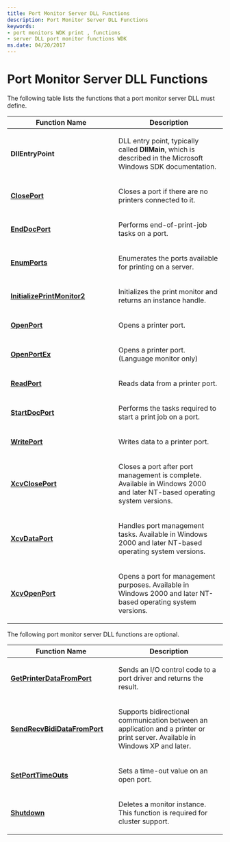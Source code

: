 ```yaml
---
title: Port Monitor Server DLL Functions
description: Port Monitor Server DLL Functions
keywords:
- port monitors WDK print , functions
- server DLL port monitor functions WDK
ms.date: 04/20/2017
---
```


# Port Monitor Server DLL Functions





The following table lists the functions that a port monitor server DLL must define.

<table>
<colgroup>
<col width="50%" />
<col width="50%" />
</colgroup>
<thead>
<tr class="header">
<th>Function Name</th>
<th>Description</th>
</tr>
</thead>
<tbody>
<tr class="odd">
<td><p><strong>DllEntryPoint</strong></p></td>
<td><p>DLL entry point, typically called <strong>DllMain</strong>, which is described in the Microsoft Windows SDK documentation.</p></td>
</tr>
<tr class="even">
<td><p><a href="/windows-hardware/drivers/ddi/winsplp/nf-winsplp-closeport" data-raw-source="[&lt;strong&gt;ClosePort&lt;/strong&gt;](/windows-hardware/drivers/ddi/winsplp/nf-winsplp-closeport)"><strong>ClosePort</strong></a></p></td>
<td><p>Closes a port if there are no printers connected to it.</p></td>
</tr>
<tr class="odd">
<td><p><a href="/previous-versions/ff548742(v=vs.85)" data-raw-source="[&lt;strong&gt;EndDocPort&lt;/strong&gt;](/previous-versions/ff548742(v=vs.85))"><strong>EndDocPort</strong></a></p></td>
<td><p>Performs end-of-print-job tasks on a port.</p></td>
</tr>
<tr class="even">
<td><p><a href="/previous-versions/ff548754(v=vs.85)" data-raw-source="[&lt;strong&gt;EnumPorts&lt;/strong&gt;](/previous-versions/ff548754(v=vs.85))"><strong>EnumPorts</strong></a></p></td>
<td><p>Enumerates the ports available for printing on a server.</p></td>
</tr>
<tr class="odd">
<td><p><a href="/windows-hardware/drivers/ddi/winsplp/nf-winsplp-initializeprintmonitor2" data-raw-source="[&lt;strong&gt;InitializePrintMonitor2&lt;/strong&gt;](/windows-hardware/drivers/ddi/winsplp/nf-winsplp-initializeprintmonitor2)"><strong>InitializePrintMonitor2</strong></a></p></td>
<td><p>Initializes the print monitor and returns an instance handle.</p></td>
</tr>
<tr class="even">
<td><p><a href="/windows-hardware/drivers/ddi/winsplp/nf-winsplp-openport" data-raw-source="[&lt;strong&gt;OpenPort&lt;/strong&gt;](/windows-hardware/drivers/ddi/winsplp/nf-winsplp-openport)"><strong>OpenPort</strong></a></p></td>
<td><p>Opens a printer port.</p></td>
</tr>
<tr class="odd">
<td><p><a href="/previous-versions/ff559596(v=vs.85)" data-raw-source="[&lt;strong&gt;OpenPortEx&lt;/strong&gt;](/previous-versions/ff559596(v=vs.85))"><strong>OpenPortEx</strong></a></p></td>
<td><p>Opens a printer port. (Language monitor only)</p></td>
</tr>
<tr class="even">
<td><p><a href="/windows-hardware/drivers/ddi/winsplp/nf-winsplp-readport" data-raw-source="[&lt;strong&gt;ReadPort&lt;/strong&gt;](/windows-hardware/drivers/ddi/winsplp/nf-winsplp-readport)"><strong>ReadPort</strong></a></p></td>
<td><p>Reads data from a printer port.</p></td>
</tr>
<tr class="odd">
<td><p><a href="/previous-versions/ff562710(v=vs.85)" data-raw-source="[&lt;strong&gt;StartDocPort&lt;/strong&gt;](/previous-versions/ff562710(v=vs.85))"><strong>StartDocPort</strong></a></p></td>
<td><p>Performs the tasks required to start a print job on a port.</p></td>
</tr>
<tr class="even">
<td><p><a href="/windows-hardware/drivers/ddi/winsplp/nf-winsplp-writeport" data-raw-source="[&lt;strong&gt;WritePort&lt;/strong&gt;](/windows-hardware/drivers/ddi/winsplp/nf-winsplp-writeport)"><strong>WritePort</strong></a></p></td>
<td><p>Writes data to a printer port.</p></td>
</tr>
<tr class="odd">
<td><p><a href="/windows-hardware/drivers/ddi/winsplp/nf-winsplp-xcvcloseport" data-raw-source="[&lt;strong&gt;XcvClosePort&lt;/strong&gt;](/windows-hardware/drivers/ddi/winsplp/nf-winsplp-xcvcloseport)"><strong>XcvClosePort</strong></a></p></td>
<td><p>Closes a port after port management is complete. Available in Windows 2000 and later NT-based operating system versions.</p></td>
</tr>
<tr class="even">
<td><p><a href="/windows-hardware/drivers/ddi/winsplp/nf-winsplp-xcvdataport" data-raw-source="[&lt;strong&gt;XcvDataPort&lt;/strong&gt;](/windows-hardware/drivers/ddi/winsplp/nf-winsplp-xcvdataport)"><strong>XcvDataPort</strong></a></p></td>
<td><p>Handles port management tasks. Available in Windows 2000 and later NT-based operating system versions.</p></td>
</tr>
<tr class="odd">
<td><p><a href="/windows-hardware/drivers/ddi/winsplp/nf-winsplp-xcvopenport" data-raw-source="[&lt;strong&gt;XcvOpenPort&lt;/strong&gt;](/windows-hardware/drivers/ddi/winsplp/nf-winsplp-xcvopenport)"><strong>XcvOpenPort</strong></a></p></td>
<td><p>Opens a port for management purposes. Available in Windows 2000 and later NT-based operating system versions.</p></td>
</tr>
</tbody>
</table>

 

The following port monitor server DLL functions are optional.

<table>
<colgroup>
<col width="50%" />
<col width="50%" />
</colgroup>
<thead>
<tr class="header">
<th>Function Name</th>
<th>Description</th>
</tr>
</thead>
<tbody>
<tr class="odd">
<td><p><a href="/previous-versions/ff550506(v=vs.85)" data-raw-source="[&lt;strong&gt;GetPrinterDataFromPort&lt;/strong&gt;](/previous-versions/ff550506(v=vs.85))"><strong>GetPrinterDataFromPort</strong></a></p></td>
<td><p>Sends an I/O control code to a port driver and returns the result.</p></td>
</tr>
<tr class="even">
<td><p><a href="/previous-versions/ff562071(v=vs.85)" data-raw-source="[&lt;strong&gt;SendRecvBidiDataFromPort&lt;/strong&gt;](/previous-versions/ff562071(v=vs.85))"><strong>SendRecvBidiDataFromPort</strong></a></p></td>
<td><p>Supports bidirectional communication between an application and a printer or print server. Available in Windows XP and later.</p></td>
</tr>
<tr class="odd">
<td><p><a href="/previous-versions/ff562630(v=vs.85)" data-raw-source="[&lt;strong&gt;SetPortTimeOuts&lt;/strong&gt;](/previous-versions/ff562630(v=vs.85))"><strong>SetPortTimeOuts</strong></a></p></td>
<td><p>Sets a time-out value on an open port.</p></td>
</tr>
<tr class="even">
<td><p><a href="/previous-versions/ff562646(v=vs.85)" data-raw-source="[&lt;strong&gt;Shutdown&lt;/strong&gt;](/previous-versions/ff562646(v=vs.85))"><strong>Shutdown</strong></a></p></td>
<td><p>Deletes a monitor instance. This function is required for cluster support.</p></td>
</tr>
</tbody>
</table>

 

